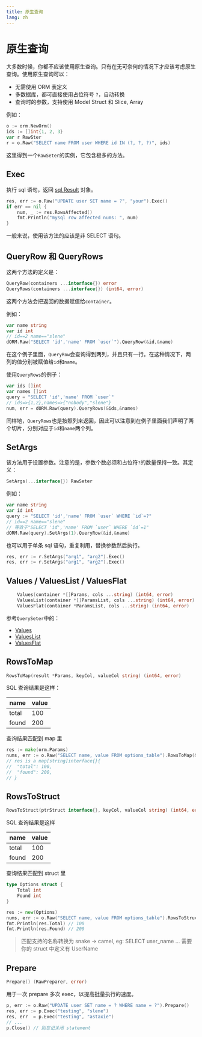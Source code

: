 ```yaml
---
title: 原生查询
lang: zh
---
```


# 原生查询

大多数时候，你都不应该使用原生查询。只有在无可奈何的情况下才应该考虑原生查询。使用原生查询可以：

- 无需使用 ORM 表定义
- 多数据库，都可直接使用占位符号 `?`，自动转换
- 查询时的参数，支持使用 Model Struct 和 Slice, Array

例如：

```go
o := orm.NewOrm()
ids := []int{1, 2, 3}
var r RawSter
r = o.Raw("SELECT name FROM user WHERE id IN (?, ?, ?)", ids)
```

这里得到一个`RawSeter`的实例，它包含极多的方法。

## Exec

执行 sql 语句，返回 [sql.Result](http://gowalker.org/database/sql#Result) 对象。

```go
res, err := o.Raw("UPDATE user SET name = ?", "your").Exec()
if err == nil {
	num, _ := res.RowsAffected()
	fmt.Println("mysql row affected nums: ", num)
}
```

一般来说，使用该方法的应该是非 SELECT 语句。

## QueryRow 和 QueryRows

这两个方法的定义是：

```go
QueryRow(containers ...interface{}) error
QueryRows(containers ...interface{}) (int64, error)
```

这两个方法会把返回的数据赋值给`container`。

例如：

```go
var name string
var id int
// id==2 name=="slene"
dORM.Raw("SELECT 'id','name' FROM `user`").QueryRow(&id,&name)
```

在这个例子里面，`QueryRow`会查询得到两列，并且只有一行。在这种情况下，两列的值分别被赋值给`id`和`name`。

使用`QueryRows`的例子：

```go
var ids []int
var names []int
query = "SELECT 'id','name' FROM `user`"
// ids=>{1,2},names=>{"nobody","slene"}
num, err = dORM.Raw(query).QueryRows(&ids,&names)
```

同样地，`QueryRows`也是按照列来返回，因此可以注意到在例子里面我们声明了两个切片，分别对应于`id`和`name`两个列。

## SetArgs

该方法用于设置参数。注意的是，参数个数必须和占位符`?`的数量保持一致。其定义：

```go
SetArgs(...interface{}) RawSeter
```

例如：

```go
var name string
var id int
query := "SELECT 'id','name' FROM `user` WHERE `id`=?"
// id==2 name=="slene"
// 等效于"SELECT 'id','name' FROM `user` WHERE `id`=1"
dORM.Raw(query).SetArgs(1).QueryRow(&id,&name)
```

也可以用于单条 sql 语句，重复利用，替换参数然后执行。

```go
res, err := r.SetArgs("arg1", "arg2").Exec()
res, err := r.SetArgs("arg1", "arg2").Exec()

```

## Values / ValuesList / ValuesFlat

```go
	Values(container *[]Params, cols ...string) (int64, error)
	ValuesList(container *[]ParamsList, cols ...string) (int64, error)
	ValuesFlat(container *ParamsList, cols ...string) (int64, error)
```

参考`QuerySeter`中的：

- [Values](./query_seter.md#values)
- [ValuesList](./query_seter.md#valueslist)
- [ValuesFlat](./query_seter.md#valuesflat)

## RowsToMap

```go
RowsToMap(result *Params, keyCol, valueCol string) (int64, error)
```

SQL 查询结果是这样：

| name  | value |
| ----- | ----- |
| total | 100   |
| found | 200   |

查询结果匹配到 map 里

```go
res := make(orm.Params)
nums, err := o.Raw("SELECT name, value FROM options_table").RowsToMap(&res, "name", "value")
// res is a map[string]interface{}{
//	"total": 100,
//	"found": 200,
// }
```

## RowsToStruct

```go
RowsToStruct(ptrStruct interface{}, keyCol, valueCol string) (int64, error)
```

SQL 查询结果是这样

| name  | value |
| ----- | ----- |
| total | 100   |
| found | 200   |

查询结果匹配到 struct 里

```go
type Options struct {
	Total int
	Found int
}

res := new(Options)
nums, err := o.Raw("SELECT name, value FROM options_table").RowsToStruct(res, "name", "value")
fmt.Println(res.Total) // 100
fmt.Println(res.Found) // 200
```

> 匹配支持的名称转换为 snake -> camel, eg: SELECT user_name ... 需要你的 struct 中定义有 UserName

## Prepare

```go
Prepare() (RawPreparer, error)
```

用于一次 prepare 多次 exec，以提高批量执行的速度。

```go
p, err := o.Raw("UPDATE user SET name = ? WHERE name = ?").Prepare()
res, err := p.Exec("testing", "slene")
res, err  = p.Exec("testing", "astaxie")
// ...
p.Close() // 别忘记关闭 statement
```
